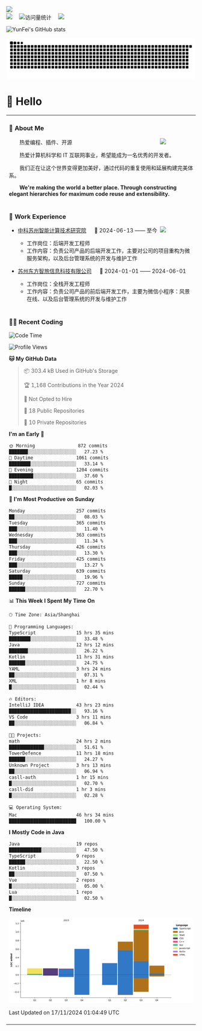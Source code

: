   <!-- dynamic typing effect 动态打字效果 -->
  <div>
    <a href="http://yunfei.plus">
      <img src="https://readme-typing-svg.demolab.com?font=Fira+Code&pause=1000&width=435&lines=console.log(%22Hello%2C%20World%22);祝您今天愉快!&center=true&size=27" />
    </a>
  </div>

  <div>
    <a href="http://yunfei.plus/"><img src="https://img.shields.io/badge/Website-博客-8c36db" /></a>&emsp;
    <!-- visitor -->
    <img src="https://komarev.com/ghpvc/?username=yunfeidog&label=Views&color=orange&style=flat" alt="访问量统计" />&emsp;
    <!-- wakatime -->    
    <a href="https://wakatime.com/@yunfeidog"><img src="https://wakatime.com/badge/user/42d0678c-368b-448b-9a77-5d21c5b55352.svg" /></a>
  </div>

![YunFei's GitHub stats](https://github-readme-stats.vercel.app/api?username=yunfeidog)

![snake](./dist/github-contribution-grid-snake.svg)

#  🙋 Hello

<table>


<tr><td>

### 🤺 About Me

<img align="right" width="88" src="https://cdn.jsdelivr.net/gh/yunfeidog/yunfeidog/assets/images/jobs.png" />

<p>&emsp;&emsp;热爱编程、插件、开源</p>
<p>&emsp;&emsp;热爱计算机科学和 IT 互联网事业，希望能成为一名优秀的开发者。</p>
<p>&emsp;&emsp;我们正在让这个世界变得更加美好，通过代码的重复使用和延展构建完美体系。</p>
<p>&emsp;&emsp;<strong>We're making the world a better place. Through constructing elegant hierarchies for maximum code reuse and extensibility.</strong></p>

</td></tr> 

<tr><td>

### 🏢 Work Experience

<img align="right" width="88" src="https://cdn.jsdelivr.net/gh/yunfeidog/yunfeidog/assets/images/yuanze.png" />

- [中科苏州智能计算技术研究院](http://iict.ac.cn/sy) &emsp; 📌 2024-06-13 —— 至今

  - 工作岗位：后端开发工程师
  - 工作内容：负责公司产品的后端开发工作，主要对公司的项目重构为微服务架构，以及后台管理系统的开发与维护工作

- [苏州东方智旅信息科技有限公司](http://www.leyoobao.com/) &emsp; 📌 2024-01-01 —— 2024-06-01

    - 工作岗位：全栈开发工程师
    - 工作内容：负责公司产品的前后端开发工作，主要为微信小程序：风景在线、以及后台管理系统的开发与维护工作


</td></tr>

<tr><td>

### 👩‍💻 Recent Coding
<!--START_SECTION:waka-->
![Code Time](http://img.shields.io/badge/Code%20Time-2%2C071%20hrs%2044%20mins-blue)

![Profile Views](http://img.shields.io/badge/Profile%20Views-0-blue)

**🐱 My GitHub Data** 

> 📦 303.4 kB Used in GitHub's Storage 
 > 
> 🏆 1,168 Contributions in the Year 2024
 > 
> 🚫 Not Opted to Hire
 > 
> 📜 18 Public Repositories 
 > 
> 🔑 10 Private Repositories 
 > 
**I'm an Early 🐤** 

```text
🌞 Morning                872 commits         ███████░░░░░░░░░░░░░░░░░░   27.23 % 
🌆 Daytime                1061 commits        ████████░░░░░░░░░░░░░░░░░   33.14 % 
🌃 Evening                1204 commits        █████████░░░░░░░░░░░░░░░░   37.60 % 
🌙 Night                  65 commits          █░░░░░░░░░░░░░░░░░░░░░░░░   02.03 % 
```
📅 **I'm Most Productive on Sunday** 

```text
Monday                   257 commits         ██░░░░░░░░░░░░░░░░░░░░░░░   08.03 % 
Tuesday                  365 commits         ███░░░░░░░░░░░░░░░░░░░░░░   11.40 % 
Wednesday                363 commits         ███░░░░░░░░░░░░░░░░░░░░░░   11.34 % 
Thursday                 426 commits         ███░░░░░░░░░░░░░░░░░░░░░░   13.30 % 
Friday                   425 commits         ███░░░░░░░░░░░░░░░░░░░░░░   13.27 % 
Saturday                 639 commits         █████░░░░░░░░░░░░░░░░░░░░   19.96 % 
Sunday                   727 commits         ██████░░░░░░░░░░░░░░░░░░░   22.70 % 
```


📊 **This Week I Spent My Time On** 

```text
🕑︎ Time Zone: Asia/Shanghai

💬 Programming Languages: 
TypeScript               15 hrs 35 mins      ████████░░░░░░░░░░░░░░░░░   33.48 % 
Java                     12 hrs 12 mins      ███████░░░░░░░░░░░░░░░░░░   26.22 % 
Kotlin                   11 hrs 31 mins      ██████░░░░░░░░░░░░░░░░░░░   24.75 % 
YAML                     3 hrs 24 mins       ██░░░░░░░░░░░░░░░░░░░░░░░   07.31 % 
XML                      1 hr 8 mins         █░░░░░░░░░░░░░░░░░░░░░░░░   02.44 % 

🔥 Editors: 
IntelliJ IDEA            43 hrs 23 mins      ███████████████████████░░   93.16 % 
VS Code                  3 hrs 11 mins       ██░░░░░░░░░░░░░░░░░░░░░░░   06.84 % 

🐱‍💻 Projects: 
math                     24 hrs 2 mins       █████████████░░░░░░░░░░░░   51.61 % 
TowerDefence             11 hrs 18 mins      ██████░░░░░░░░░░░░░░░░░░░   24.27 % 
Unknown Project          3 hrs 13 mins       ██░░░░░░░░░░░░░░░░░░░░░░░   06.94 % 
casll-auth               1 hr 15 mins        █░░░░░░░░░░░░░░░░░░░░░░░░   02.70 % 
casll-did                1 hr 3 mins         █░░░░░░░░░░░░░░░░░░░░░░░░   02.28 % 

💻 Operating System: 
Mac                      46 hrs 34 mins      █████████████████████████   100.00 % 
```

**I Mostly Code in Java** 

```text
Java                     19 repos            ████████████░░░░░░░░░░░░░   47.50 % 
TypeScript               9 repos             ██████░░░░░░░░░░░░░░░░░░░   22.50 % 
Kotlin                   3 repos             ██░░░░░░░░░░░░░░░░░░░░░░░   07.50 % 
Vue                      2 repos             █░░░░░░░░░░░░░░░░░░░░░░░░   05.00 % 
Lua                      1 repo              █░░░░░░░░░░░░░░░░░░░░░░░░   02.50 % 
```



**Timeline**

![Lines of Code chart](https://raw.githubusercontent.com/yunfeidog/yunfeidog/main/assets/bar_graph.png)


 Last Updated on 17/11/2024 01:04:49 UTC
<!--END_SECTION:waka-->

</td></tr>




<tr><td>

